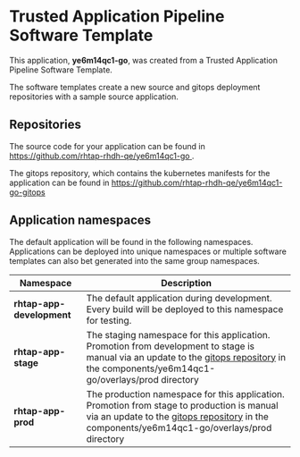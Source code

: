 # Trusted Application Pipeline Software Template

This application, **ye6m14qc1-go**, was created from a Trusted Application Pipeline Software Template.

The software templates create a new source and gitops deployment repositories with a sample source application. 

## Repositories

The source code for your application can be found in [https://github.com/rhtap-rhdh-qe/ye6m14qc1-go ](https://github.com/rhtap-rhdh-qe/ye6m14qc1-go ).
 
The gitops repository, which contains the kubernetes manifests for the application can be found in 
[https://github.com/rhtap-rhdh-qe/ye6m14qc1-go-gitops ](https://github.com/rhtap-rhdh-qe/ye6m14qc1-go-gitops ) 

## Application namespaces 

The default application will be found in the following namespaces. Applications can be deployed into unique namespaces or multiple software templates can also bet generated into the same group namespaces.  

|  Namespace   |  Description   |  
| -------- | -------- |   
| **rhtap-app-development** | The default application during development. Every build will be deployed to this namespace for testing. | 
| **rhtap-app-stage** | The staging namespace for this application. Promotion from development to stage is manual via an update to the [gitops repository](https://github.com/rhtap-rhdh-qe/ye6m14qc1-go-gitops ) in the components/ye6m14qc1-go/overlays/prod directory |  
| **rhtap-app-prod** | The production namespace for this application. Promotion from stage to production is manual via an update to the [gitops repository](https://github.com/rhtap-rhdh-qe/ye6m14qc1-go-gitops ) in the components/ye6m14qc1-go/overlays/prod directory | 